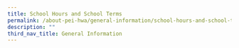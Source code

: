 ```yaml
---
title: School Hours and School Terms
permalink: /about-pei-hwa/general-information/school-hours-and-school-terms/
description: ""
third_nav_title: General Information
---
```

